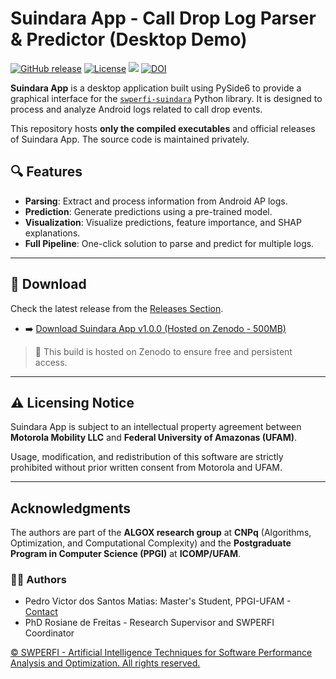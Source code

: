 # Suindara App - Call Drop Log Parser & Predictor (Desktop Demo)


[![GitHub release](https://img.shields.io/github/v/release/swperfi-project/suindara-app-desktop-ext?style=for-the-badge)](https://github.com/swperfi-project/suindara-app-desktop-ext/releases/latest)
[![License](https://img.shields.io/badge/license-Apache%202.0-blue.svg?style=for-the-badge)](LICENSE)
[![](https://img.shields.io/badge/-SWPERFI_Project-9cf?style=for-the-badge)](https://swperfi.icomp.ufam.edu.br)
[![DOI](https://zenodo.org/badge/DOI/10.5281/zenodo.15072889.svg)](https://doi.org/10.5281/zenodo.15072889)



**Suindara App** is a desktop application built using PySide6 to provide a graphical interface for the [`swperfi-suindara`](https://github.com/swperfi-project/swperfi-suindara) Python library. It is designed to process and analyze Android logs related to call drop events.

This repository hosts **only the compiled executables** and official releases of Suindara App. The source code is maintained privately.

<!-- --- -->

<!-- ## 📦 What’s included

- 📖 **Documentation** (basic usage guide coming soon)
- 🖥️ **Screenshots and tutorials** (coming soon)

--- -->

## 🔍 Features

- **Parsing**: Extract and process information from Android AP logs.
- **Prediction**: Generate predictions using a pre-trained model.
- **Visualization**: Visualize predictions, feature importance, and SHAP explanations.
- **Full Pipeline**: One-click solution to parse and predict for multiple logs.

---

## 🔽 Download

Check the latest release from the [Releases Section](https://github.com/swperfi-project/suindara-app-desktop-ext/releases).

- ➡️ [Download Suindara App v1.0.0 (Hosted on Zenodo - 500MB)](https://doi.org/10.5281/zenodo.15036680)
> 📝 This build is hosted on Zenodo to ensure free and persistent access.

---

## ⚠️ Licensing Notice

Suindara App is subject to an intellectual property agreement between **Motorola Mobility LLC** and **Federal University of Amazonas (UFAM)**.

Usage, modification, and redistribution of this software are strictly prohibited without prior written consent from Motorola and UFAM.

---


## Acknowledgments

The authors are part of the **ALGOX research group** at **CNPq** (Algorithms, Optimization, and Computational Complexity) and the **Postgraduate Program in Computer Science (PPGI)** at **ICOMP/UFAM**.

### 👨‍💻 Authors

- Pedro Victor dos Santos Matias: Master's Student, PPGI-UFAM - [Contact](mailto:pvsm@icomp.ufam.edu.br)
- PhD Rosiane de Freitas  - Research Supervisor and SWPERFI Coordinator


[© SWPERFI - Artificial Intelligence Techniques for Software Performance Analysis and Optimization. All rights reserved.](https://swperfi.icomp.ufam.edu.br)
